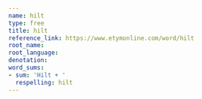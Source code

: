 ```yaml
---
name: hilt
type: free
title: hilt
reference_link: https://www.etymonline.com/word/hilt
root_name: 
root_language: 
denotation: 
word_sums:
- sum: 'Hilt + '
  respelling: hilt
---
```

